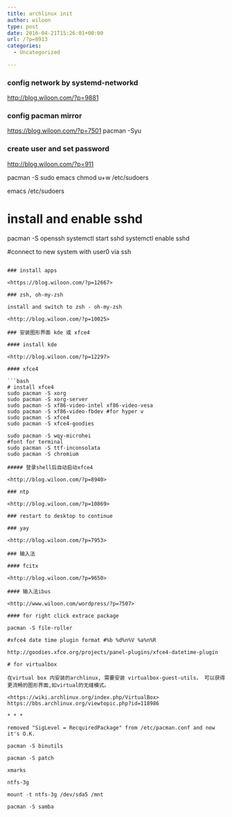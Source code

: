 ```yaml
---
title: archlinux init
author: wiloon
type: post
date: 2016-04-21T15:26:01+00:00
url: /?p=8913
categories:
  - Uncategorized

---
```

### config network by systemd-networkd

<http://blog.wiloon.com/?p=9881>

### config pacman mirror

<https://blog.wiloon.com/?p=7501>
pacman -Syu

### create user and set password

<http://blog.wiloon.com/?p=911>

pacman -S sudo emacs
chmod u+w /etc/sudoers

emacs /etc/sudoers

# install and enable sshd
pacman -S openssh
systemctl start sshd
systemctl enable sshd

#connect to new system with user0 via ssh
```

### install apps

<https://blog.wiloon.com/?p=12667>

### zsh, oh-my-zsh

install and switch to zsh - oh-my-zsh
  
<http://blog.wiloon.com/?p=10025>

### 安装图形界面 kde 或 xfce4

#### install kde

<http://blog.wiloon.com/?p=12297>

#### xfce4

```bash
# install xfce4
sudo pacman -S xorg
sudo pacman -S xorg-server
sudo pacman -S xf86-video-intel xf86-video-vesa
sudo pacman -S xf86-video-fbdev #for hyper v
sudo pacman -S xfce4
sudo pacman -S xfce4-goodies

sudo pacman -S wqy-microhei
#font for terminal
sudo pacman -S ttf-inconsolata
sudo pacman -S chromium

##### 登录shell后自动启动xfce4

<http://blog.wiloon.com/?p=8940>

### ntp

<http://blog.wiloon.com/?p=10869>

### restart to desktop to continue

### yay

<http://blog.wiloon.com/?p=7953>

### 输入法

#### fcitx

<http://blog.wiloon.com/?p=9650>

#### 输入法ibus

<http://www.wiloon.com/wordpress/?p=7507>

#### for right click extrace package

pacman -S file-roller
  
#xfce4 date time plugin format #%b %d%n%V %a%n%R
  
http://goodies.xfce.org/projects/panel-plugins/xfce4-datetime-plugin

# for virtualbox

在virtual box 内安装的archlinux, 需要安装 virtualbox-guest-utils， 可以获得更流畅的图形界面,如virtual的无缝模式。
  
<https://wiki.archlinux.org/index.php/VirtualBox>
https://bbs.archlinux.org/viewtopic.php?id=118986

* * *

removed "SigLevel = RecquiredPackage" from /etc/pacman.conf and now it's O.K.

pacman -S binutils
  
pacman -S patch

xmarks
  
ntfs-3g
  
mount -t ntfs-3g /dev/sda5 /mnt

pacman -S samba